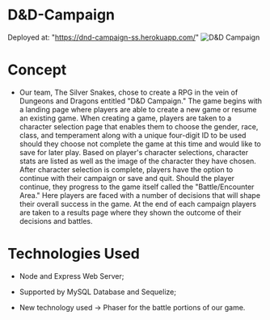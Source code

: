 # D&D-Campaign 
Deployed at: "https://dnd-campaign-ss.herokuapp.com/"
<img src="https://i.imgur.com/24D2lug.png" alt="D&D Campaign">

# Concept

* Our team, The Silver Snakes, chose to create a RPG in the vein of Dungeons and Dragons entitled "D&D Campaign."  The game begins with a landing page where players are able to create a new game or resume an existing game. When creating a game, players are taken to a character selection page that enables them to choose the gender, race, class, and temperament along with a unique four-digit ID to be used should they choose not complete the game at this time and would like to save for later play. Based on player's character selections, character stats are listed as well as the image of the character they have chosen.  After character selection is complete, players have the option to continue with their campaign or save and quit.  Should the player continue, they progress to the game itself called the "Battle/Encounter Area."  Here players are faced with a number of decisions that will shape their overall success in the game.  At the end of each campaign players are taken to a results page where they shown the outcome of their decisions and battles.

# Technologies Used

* Node and Express Web Server;

* Supported by MySQL Database and Sequelize;

* New technology used -> Phaser for the battle portions of our game.
